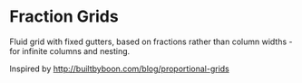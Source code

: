 # Fraction Grids

Fluid grid with fixed gutters, based on fractions rather than column widths - for infinite columns and nesting.

Inspired by http://builtbyboon.com/blog/proportional-grids
